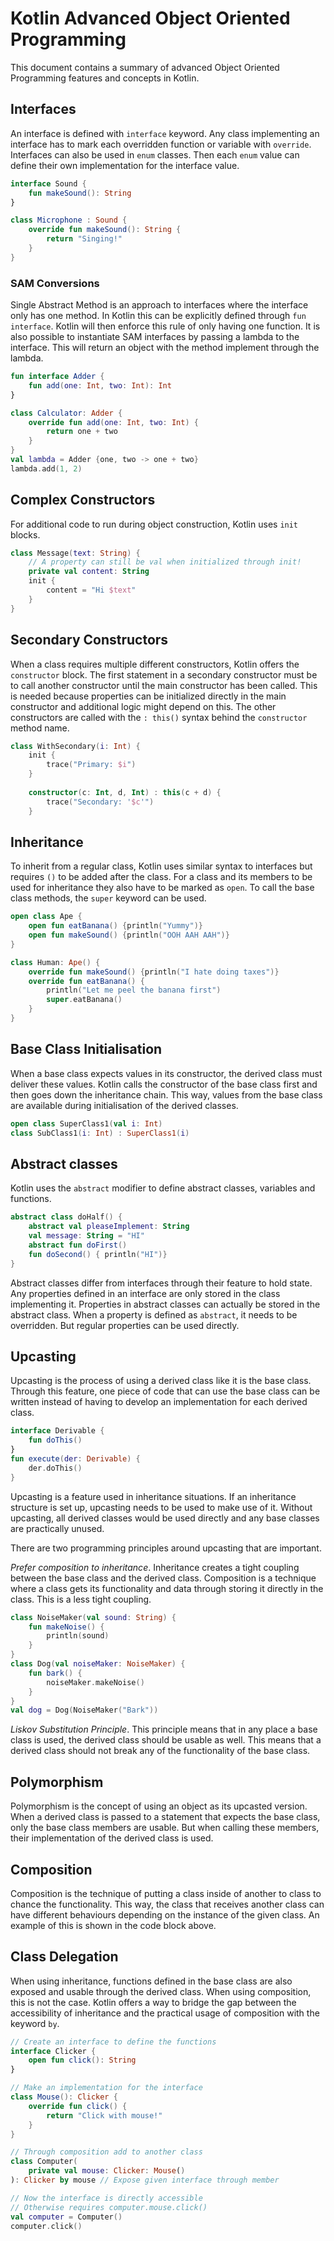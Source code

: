 # Kotlin Advanced Object Oriented Programming
This document contains a summary of advanced Object Oriented Programming features and concepts in Kotlin.

## Interfaces
An interface is defined with `interface` keyword. Any class implementing an interface has to mark each overridden function or variable with `override`.
Interfaces can also be used in `enum` classes. Then each `enum` value can define their own implementation for the interface value. 

```kotlin
interface Sound {
	fun makeSound(): String
}

class Microphone : Sound {
	override fun makeSound(): String {
		return "Singing!"
	}
}
```

### SAM Conversions
Single Abstract Method is an approach to interfaces where the interface only has one method. In Kotlin this can be explicitly defined through `fun interface`. Kotlin will then enforce this rule of only having one function.
It is also possible to instantiate SAM interfaces by passing a lambda to the interface. This will return an object with the method implement through the lambda.

```kotlin
fun interface Adder {
	fun add(one: Int, two: Int): Int
}

class Calculator: Adder {
	override fun add(one: Int, two: Int) {
		return one + two
	}
}
val lambda = Adder {one, two -> one + two}
lambda.add(1, 2)
```

## Complex Constructors
For additional code to run during object construction, Kotlin uses `init` blocks.
```kotlin
class Message(text: String) {
	// A property can still be val when initialized through init!
	private val content: String
	init {
		content = "Hi $text"
	}
}
```

## Secondary Constructors
When a class requires multiple different constructors, Kotlin offers the `constructor` block. The first statement in a secondary constructor must be to call another constructor until the main constructor has been called. This is needed because properties can be initialized directly in the main constructor and additional logic might depend on this. The other constructors are called with the `: this()` syntax behind the `constructor` method name.

```kotlin
class WithSecondary(i: Int) { 
	init { 
		trace("Primary: $i") 
	} 
	
	constructor(c: Int, d, Int) : this(c + d) { 
		trace("Secondary: '$c'") 
	}
```

## Inheritance
To inherit from a regular class, Kotlin uses similar syntax to interfaces but requires `()` to be added after the class. For a class and its members to be used for inheritance they also have to be marked as `open`.  To call the base class methods, the `super` keyword can be used.

```kotlin
open class Ape {
	open fun eatBanana() {println("Yummy")}
	open fun makeSound() {println("OOH AAH AAH")}
}

class Human: Ape() {
	override fun makeSound() {println("I hate doing taxes")}
	override fun eatBanana() {
		println("Let me peel the banana first")
		super.eatBanana()
	}
}
```

## Base Class Initialisation
When a base class expects values in its constructor, the derived class must deliver these values. Kotlin calls the constructor of the base class first and then goes down the inheritance chain. This way, values from the base class are available during initialisation of the derived classes.
```kotlin
open class SuperClass1(val i: Int) 
class SubClass1(i: Int) : SuperClass1(i)
```

## Abstract classes
Kotlin uses the `abstract` modifier to define abstract classes, variables and functions.
```kotlin
abstract class doHalf() {
	abstract val pleaseImplement: String
	val message: String = "HI"
	abstract fun doFirst()
	fun doSecond() { println("HI")}
}
```
Abstract classes differ from interfaces through their feature to hold state. Any properties defined in an interface are only stored in the class implementing it. Properties in abstract classes can actually be stored in the abstract class. When a property is defined as `abstract`, it needs to be overridden. But regular properties can be used directly.

## Upcasting
Upcasting is the process of using a derived class like it is the base class. Through this feature, one piece of code that can use the base class can be written instead of having to develop an implementation for each derived class.
```kotlin
interface Derivable {
	fun doThis()
}
fun execute(der: Derivable) {
	der.doThis()
}
```
Upcasting is a feature used in inheritance situations. If an inheritance structure is set up, upcasting needs to be used to make use of it. Without upcasting, all derived classes would be used directly and any base classes are practically unused.

There are two programming principles around upcasting that are important.

*Prefer composition to inheritance*. Inheritance creates a tight coupling between the base class and the derived class. Composition is a technique where a class gets its functionality and data through storing it directly in the class. This is a less tight coupling.
```kotlin
class NoiseMaker(val sound: String) {
	fun makeNoise() {
		println(sound)
	}
}
class Dog(val noiseMaker: NoiseMaker) {
	fun bark() {
		noiseMaker.makeNoise()
	}
}
val dog = Dog(NoiseMaker("Bark"))
```

*Liskov Substitution Principle*. This principle means that in any place a base class is used, the derived class should be usable as well. This means that a derived class should not break any of the functionality of the base class.

## Polymorphism
Polymorphism is the concept of using an object as its upcasted version. When a derived class is passed to a statement that expects the base class, only the base class members are usable. But when calling these members, their implementation of the derived class is used.

## Composition
Composition is the technique of putting a class inside of another to class to chance the functionality. This way, the class that receives another class can have different behaviours depending on the instance of the given class. An example of this is shown in the code block above.

## Class Delegation
When using inheritance, functions defined in the base class are also exposed and usable through the derived class. When using composition, this is not the case. Kotlin offers a way to bridge the gap between the accessibility of inheritance and the practical usage of composition with the keyword `by`.

```kotlin
// Create an interface to define the functions
interface Clicker {
	open fun click(): String
}

// Make an implementation for the interface
class Mouse(): Clicker {
	override fun click() {
		return "Click with mouse!"
	}
}

// Through composition add to another class
class Computer(
	private val mouse: Clicker: Mouse()
): Clicker by mouse // Expose given interface through member

// Now the interface is directly accessible
// Otherwise requires computer.mouse.click()
val computer = Computer()
computer.click()
```